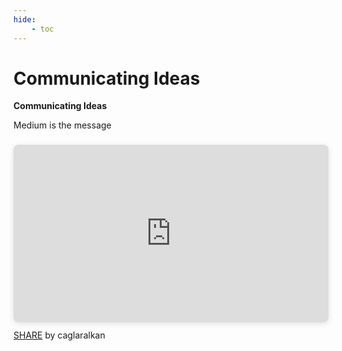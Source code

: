 ```yaml
---
hide:
    - toc
---
```


# Communicating Ideas


**Communicating Ideas**


Medium is the message

<div style="position: relative; width: 100%; height: 0; padding-top: 56.2500%;
 padding-bottom: 0; box-shadow: 0 2px 8px 0 rgba(63,69,81,0.16); margin-top: 1.6em; margin-bottom: 0.9em; overflow: hidden;
 border-radius: 8px; will-change: transform;">
  <iframe loading="lazy" style="position: absolute; width: 100%; height: 100%; top: 0; left: 0; border: none; padding: 0;margin: 0;"
    src="https:&#x2F;&#x2F;www.canva.com&#x2F;design&#x2F;DAFdA_d3u4I&#x2F;view?embed" allowfullscreen="allowfullscreen" allow="fullscreen">
  </iframe>
</div>
<a href="https:&#x2F;&#x2F;www.canva.com&#x2F;design&#x2F;DAFdA_d3u4I&#x2F;view?utm_content=DAFdA_d3u4I&amp;utm_campaign=designshare&amp;utm_medium=embeds&amp;utm_source=link" target="_blank" rel="noopener">SHARE</a> by caglaralkan
